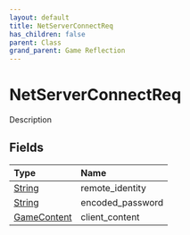 ```yaml
---
layout: default
title: NetServerConnectReq
has_children: false
parent: Class
grand_parent: Game Reflection
---
```

# NetServerConnectReq
Description 

## Fields

| Type | Name |
|:----------|:--------------|
| [String](/riftbreaker-wiki/docs/game-reflection/components/string/) | remote_identity |
| [String](/riftbreaker-wiki/docs/game-reflection/components/string/) | encoded_password |
| [GameContent](/riftbreaker-wiki/docs/game-reflection/classes/game_content/) | client_content |

